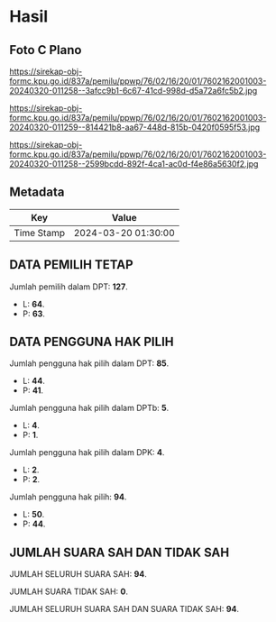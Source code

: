 # Hasil

## Foto C Plano

https://sirekap-obj-formc.kpu.go.id/837a/pemilu/ppwp/76/02/16/20/01/7602162001003-20240320-011258--3afcc9b1-6c67-41cd-998d-d5a72a6fc5b2.jpg

https://sirekap-obj-formc.kpu.go.id/837a/pemilu/ppwp/76/02/16/20/01/7602162001003-20240320-011259--814421b8-aa67-448d-815b-0420f0595f53.jpg

https://sirekap-obj-formc.kpu.go.id/837a/pemilu/ppwp/76/02/16/20/01/7602162001003-20240320-011258--2599bcdd-892f-4ca1-ac0d-f4e86a5630f2.jpg


## Metadata

| Key        | Value               |
| ---------- | ------------------- |
| Time Stamp | 2024-03-20 01:30:00 |


## DATA PEMILIH TETAP

Jumlah pemilih dalam DPT: **127**.
 * L: **64**.
 * P: **63**.

## DATA PENGGUNA HAK PILIH

Jumlah pengguna hak pilih dalam DPT: **85**.
 * L: **44**.
 * P: **41**.

Jumlah pengguna hak pilih dalam DPTb: **5**.
 * L: **4**.
 * P: **1**.

Jumlah pengguna hak pilih dalam DPK: **4**.
 * L: **2**.
 * P: **2**.

Jumlah pengguna hak pilih: **94**.
 * L: **50**.
 * P: **44**.

## JUMLAH SUARA SAH DAN TIDAK SAH

JUMLAH SELURUH SUARA SAH: **94**.

JUMLAH SUARA TIDAK SAH: **0**.

JUMLAH SELURUH SUARA SAH DAN SUARA TIDAK SAH: **94**.


